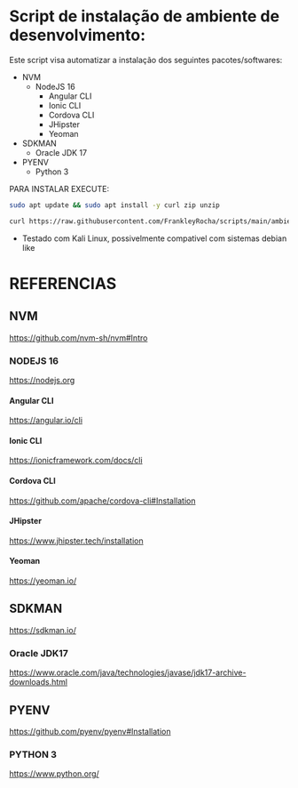 # Script de instalação de ambiente de desenvolvimento:

Este script visa automatizar a instalação dos seguintes pacotes/softwares:
- NVM
    - NodeJS 16
        - Angular CLI
        - Ionic CLI
        - Cordova CLI
        - JHipster
        - Yeoman
- SDKMAN
    - Oracle JDK 17
- PYENV
    - Python 3

PARA INSTALAR EXECUTE:

````bash
sudo apt update && sudo apt install -y curl zip unzip
````

````bash
curl https://raw.githubusercontent.com/FrankleyRocha/scripts/main/ambiente/kali-linux/install.sh | bash -il
````

* Testado com Kali Linux, possivelmente compativel com sistemas debian like

# REFERENCIAS

## NVM
https://github.com/nvm-sh/nvm#Intro

### NODEJS 16
https://nodejs.org

#### Angular CLI
https://angular.io/cli

#### Ionic CLI
https://ionicframework.com/docs/cli

#### Cordova CLI
https://github.com/apache/cordova-cli#Installation

#### JHipster
https://www.jhipster.tech/installation

#### Yeoman
https://yeoman.io/

## SDKMAN
https://sdkman.io/

### Oracle JDK17
https://www.oracle.com/java/technologies/javase/jdk17-archive-downloads.html

## PYENV
https://github.com/pyenv/pyenv#Installation

### PYTHON 3
https://www.python.org/
